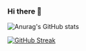 ### Hi there 👋

<!--
**EPUULUSYAMEQWI/EPUULUSYAMEQWI** is a ✨ _special_ ✨ repository because its `README.md` (this file) appears on your GitHub profile.

Here are some ideas to get you started:

- 🔭 I’m currently working on ...
- 🌱 I’m currently learning ...
- 👯 I’m looking to collaborate on ...
- 🤔 I’m looking for help with ...
- 💬 Ask me about ...
- 📫 How to reach me: ...
- 😄 Pronouns: ...
- ⚡ Fun fact: ...
-->
![Anurag's GitHub stats](https://github-readme-stats.vercel.app/api?username=EPUULUSYAMEQWI&show_icons=true&theme=radical)

[![GitHub Streak](https://github-readme-streak-stats.herokuapp.com/?user=EPUULUSYAMEQWI)](https://github.com/DenverCoder1/github-readme-streak-stats)
